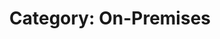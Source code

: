 ---
layout: category
title: "Category: On-Premises"
description: Showing all posts with the category 'On-Premises'
category: on-premises
permalink: /category/on-premises/
---